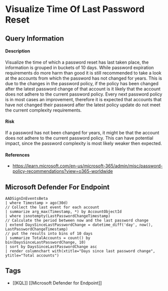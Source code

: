 # Visualize Time Of Last Password Reset
## Query Information
#### Description
Visualize the time of which a password reset has last taken place, the information is grouped in buckets of 10 days. While password expiration requirements do more harm than good it is still recommended to take a look at the accounts from which the password has not changed for years. This is due to the changes in the password policy, if the policy has been changed after the latest password change of that account is it likely that the account does not adhere to the current password policy. Every next password policy is in most cases an improvement, therefore it is expected that accounts that have not changed their password after the latest policy update do not meet the current complexity requirements.
#### Risk
If a password has not been changed for years, it might be that the account does not adhere to the current password policy. This can have potential impact, since the password complexity is most likely weaker then expected.
#### References
- https://learn.microsoft.com/en-us/microsoft-365/admin/misc/password-policy-recommendations?view=o365-worldwide
## Microsoft Defender For Endpoint
```kusto
AADSignInEventsBeta
| where Timestamp > ago(30d)
// Collect the last event for each account
| summarize arg_max(Timestamp, *) by AccountObjectId
| where isnotempty(LastPasswordChangeTimestamp)
// Calculate the period between now and the last password change
| extend DaysSinceLastPasswordChange = datetime_diff('day', now(), LastPasswordChangeTimestamp)
// put the results into bins of 10 days
| summarize TotalAccounts = count() by  bin(DaysSinceLastPasswordChange, 10)
| sort by DaysSinceLastPasswordChange asc
| render columnchart with(xtitle="Days since last password change", ytitle="Total accounts")
```
## Tags
- [[KQL]] [[Microsoft Defender for Endpoint]]